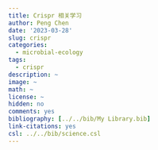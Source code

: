 ```yaml
---
title: Crispr 相关学习
author: Peng Chen
date: '2023-03-28'
slug: crispr
categories:
  - microbial-ecology
tags:
  - crispr
description: ~
image: ~
math: ~
license: ~
hidden: no
comments: yes
bibliography: [../../bib/My Library.bib]
link-citations: yes
csl: ../../bib/science.csl
---
```



